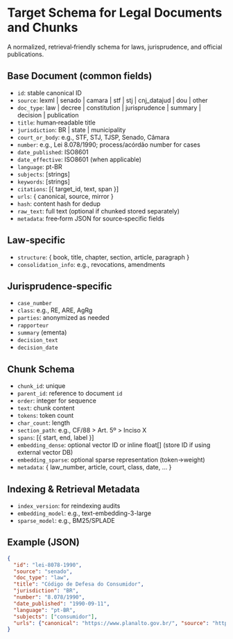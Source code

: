 # Target Schema for Legal Documents and Chunks

A normalized, retrieval‑friendly schema for laws, jurisprudence, and official publications.

## Base Document (common fields)
- `id`: stable canonical ID
- `source`: lexml | senado | camara | stf | stj | cnj_datajud | dou | other
- `doc_type`: law | decree | constitution | jurisprudence | summary | decision | publication
- `title`: human‑readable title
- `jurisdiction`: BR | state | municipality
- `court_or_body`: e.g., STF, STJ, TJSP, Senado, Câmara
- `number`: e.g., Lei 8.078/1990; process/acórdão number for cases
- `date_published`: ISO8601
- `date_effective`: ISO8601 (when applicable)
- `language`: pt-BR
- `subjects`: [strings]
- `keywords`: [strings]
- `citations`: [{ target_id, text, span }]
- `urls`: { canonical, source, mirror }
- `hash`: content hash for dedup
- `raw_text`: full text (optional if chunked stored separately)
- `metadata`: free‑form JSON for source‑specific fields

## Law‑specific
- `structure`: { book, title, chapter, section, article, paragraph }
- `consolidation_info`: e.g., revocations, amendments

## Jurisprudence‑specific
- `case_number`
- `class`: e.g., RE, ARE, AgRg
- `parties`: anonymized as needed
- `rapporteur`
- `summary` (ementa)
- `decision_text`
- `decision_date`

## Chunk Schema
- `chunk_id`: unique
- `parent_id`: reference to document `id`
- `order`: integer for sequence
- `text`: chunk content
- `tokens`: token count
- `char_count`: length
- `section_path`: e.g., CF/88 > Art. 5º > Inciso X
- `spans`: [{ start, end, label }]
- `embedding_dense`: optional vector ID or inline float[] (store ID if using external vector DB)
- `embedding_sparse`: optional sparse representation (token->weight)
- `metadata`: { law_number, article, court, class, date, … }

## Indexing & Retrieval Metadata
- `index_version`: for reindexing audits
- `embedding_model`: e.g., text-embedding-3-large
- `sparse_model`: e.g., BM25/SPLADE

## Example (JSON)
```json
{
  "id": "lei-8078-1990",
  "source": "senado",
  "doc_type": "law",
  "title": "Código de Defesa do Consumidor",
  "jurisdiction": "BR",
  "number": "8.078/1990",
  "date_published": "1990-09-11",
  "language": "pt-BR",
  "subjects": ["consumidor"],
  "urls": {"canonical": "https://www.planalto.gov.br/", "source": "https://www12.senado.leg.br/"}
}
```
